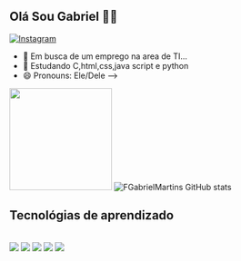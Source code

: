 ## Olá Sou Gabriel 👋🤳

[![Instagram](https://img.shields.io/badge/Instagram-E4405F?style=for-the-badge&logo=instagram&logoColor=white)](https://www.instagram.com/_gabriiell.m/)

- 🔭 Em busca de um emprego na area de TI...
- 🌱 Estudando C,html,css,java script e python
- 😄 Pronouns: Ele/Dele
-->

<img loading="lazy" height="180em" src="https://github-readme-stats.vercel.app/api/top-langs/?username=FGabrielMartins&layout=compact&langs_count=7&theme=highcontrast"/>    ![FGabrielMartins GitHub stats](https://github-readme-stats.vercel.app/api?username=FGabrielMartins&show_icons=true&theme=highcontrast)

## Tecnológias de aprendizado

<div style="display: inline_block"><br>
  <img aling="center" alt"html5" src="https://img.shields.io/badge/HTML5-E34F26?style=for-the-badge&logo=html5&logoColor=white"/>
  <img aling="center" alt"html5" src="https://img.shields.io/badge/CSS-239120?&style=for-the-badge&logo=css3&logoColor=white"/>
  <img aling="center" alt"html5" src="https://img.shields.io/badge/JavaScript-F7DF1E?style=for-the-badge&logo=javascript&logoColor=black"/>
  <img aling="center" alt"html5" src="https://img.shields.io/badge/C-00599C?style=for-the-badge&logo=c&logoColor=white"/>
  <img aling="center" alt"html5" src="https://img.shields.io/badge/Python-14354C?style=for-the-badge&logo=python&logoColor=white"/>
</div>
